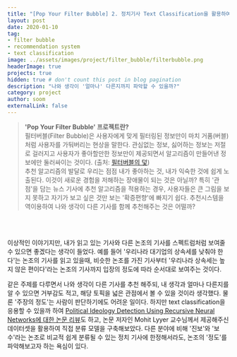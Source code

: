 ```yaml
---
title: "[Pop Your Filter Bubble] 2. 정치기사 Text Classification을 활용하여 논조의 스펙트럼을 파악할 수 있을까?"
layout: post
date: 2020-01-10 
tag: 
- filter bubble
- recommendation system
- text classification
image: ../assets/images/project/filter_bubble/filterbubble.png
headerImage: true
projects: true
hidden: true # don't count this post in blog pagination
description: "나와 생각이 '얼마나' 다른지까지 파악할 수 있을까?"
category: project
author: soom
externalLink: false
---
```


> **'Pop Your Filter Bubble' 프로젝트란?**    
필터버블(Filter Bubble)은 사용자에게 맞게 필터링된 정보만이 마치 거품(버블)처럼 사용자를 가둬버리는 현상을 말한다. 관심없는 정보, 싫어하는 정보는 저절로 걸러지고 사용자가 좋아할만한 정보만이 제공되면서 알고리즘이 만들어낸 정보에만 둘러싸이는 것이다. (출처: [필터버블의 덫](http://weekly.chosun.com/client/news/viw.asp?ctcd=c02&nNewsNumb=002509100003))  
추천 알고리즘의 발달로 우리는 점점 내가 좋아하는 것, 내가 익숙한 것에 쉽게 노출된다. 이것이 새로운 경험을 저해하는 장애물이 되는 것은 아닐까? 특히 '관점'을 담는 뉴스 기사에 추천 알고리즘을 적용하는 경우, 사용자들은 큰 그림을 보지 못하고 자기가 보고 싶은 것만 보는 '확증편향'에 빠지기 쉽다. 추천시스템을 역이용하여 나와 생각이 다른 기사를 함께 추천해주는 것은 어떨까?  

<br/><br/>

이상적인 이야기지만, 내가 읽고 있는 기사와 다른 논조의 기사를 스펙트럼처럼 보여줄 수 있으면 좋겠다는 생각이 들었다.
예를 들어 '우리나라 대기업의 상속세를 낮춰야 한다'는 논조의 기사를 읽고 있을때, 
비슷한 논조를 가진 기사부터 '우리나라 상속세는 높지 않은 편이다'라는 논조의 기사까지 입장의 정도에 따라 순서대로 보여주는 것이다.  

같은 주제를 다루면서 나와 생각이 다른 기사를 추천 해주되, 내 생각과 얼마나 다른지를 알 수 있으면 거부감도 적고, 해당 토픽을 넓은 관점에서 볼 수 있을 것이라 생각했다. 
물론 '주장의 정도'는 사람이 판단하기에도 어려운 일이다. 하지만 text classification을 응용할 수 있을까 하여 
[Political Ideology Detection Using Recursive Neural Networks에 대한 논문 리뷰](https://soomsoomee.github.io/Political_Ideology-Detection-Using-Recursive-Neural-Networks/)도 하고,
논문 저자인 Mohit Lyyer 교수님께서 제공해주신 데이터셋을 활용하여 직접 분류 모델을 구축해보았다. 
다른 분야에 비해 '진보'와 '보수'라는 논조로 비교적 쉽게 분류될 수 있는 정치 기사에 한정해서라도, 논조의 '정도'를 파악해보고자 하는 욕심이 있다. 
